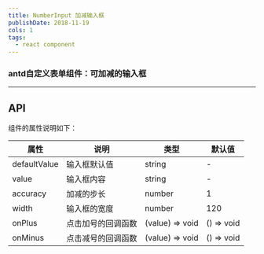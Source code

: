 ```yaml
---
title: NumberInput 加减输入框
publishDate: 2018-11-19
cols: 1
tags:
  - react component
---
```


### antd自定义表单组件：可加减的输入框

---

## API

组件的属性说明如下：

| 属性 | 说明 | 类型 | 默认值 |
| --- | --- | --- | --- |
| defaultValue | 输入框默认值 | string | - |
| value | 输入框内容 | string | - |
| accuracy | 加减的步长 | number | 1 |
| width | 输入框的宽度 | number | 120 |
| onPlus | 点击加号的回调函数 | (value) => void | () => void |
| onMinus | 点击减号的回调函数 | (value) => void | () => void |